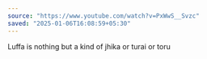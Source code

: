 ```yaml
---
source: "https://www.youtube.com/watch?v=PxWwS__Svzc"
saved: "2025-01-06T16:08:59+05:30"
---
```

Luffa is nothing but a kind of jhika or turai or toru